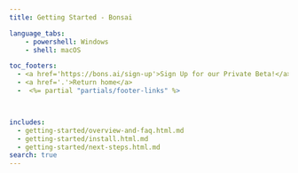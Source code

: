 ```yaml
---
title: Getting Started - Bonsai

language_tabs:
    - powershell: Windows
    - shell: macOS

toc_footers:
  - <a href='https://bons.ai/sign-up'>Sign Up for our Private Beta!</a>
  - <a href='.'>Return home</a>
  -  <%= partial "partials/footer-links" %>



includes:
  - getting-started/overview-and-faq.html.md
  - getting-started/install.html.md
  - getting-started/next-steps.html.md
search: true
---
```

